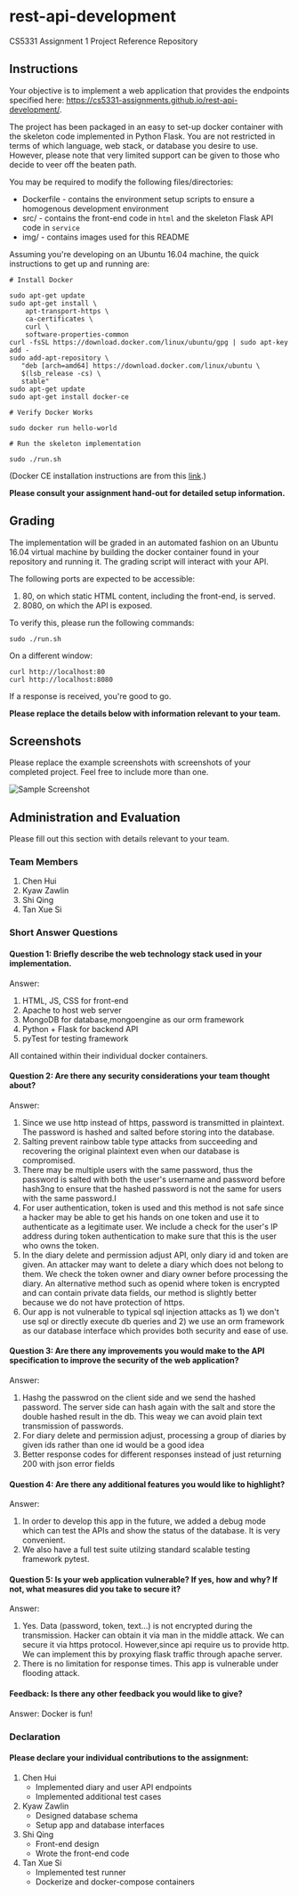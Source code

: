 # rest-api-development

CS5331 Assignment 1 Project Reference Repository

## Instructions

Your objective is to implement a web application that provides the endpoints
specified here: https://cs5331-assignments.github.io/rest-api-development/.

The project has been packaged in an easy to set-up docker container with the
skeleton code implemented in Python Flask. You are not restricted in terms of
which language, web stack, or database you desire to use. However, please note
that very limited support can be given to those who decide to veer off the
beaten path.

You may be required to modify the following files/directories:

- Dockerfile - contains the environment setup scripts to ensure a homogenous
  development environment
- src/ - contains the front-end code in `html` and the skeleton Flask API code
  in `service`
- img/ - contains images used for this README

Assuming you're developing on an Ubuntu 16.04 machine, the quick instructions
to get up and running are:

```
# Install Docker

sudo apt-get update
sudo apt-get install \
    apt-transport-https \
    ca-certificates \
    curl \
    software-properties-common
curl -fsSL https://download.docker.com/linux/ubuntu/gpg | sudo apt-key add -
sudo add-apt-repository \
   "deb [arch=amd64] https://download.docker.com/linux/ubuntu \
   $(lsb_release -cs) \
   stable"
sudo apt-get update
sudo apt-get install docker-ce

# Verify Docker Works

sudo docker run hello-world

# Run the skeleton implementation

sudo ./run.sh
```

(Docker CE installation instructions are from this
[link](https://docs.docker.com/install/linux/docker-ce/ubuntu/#install-using-the-repository).)

**Please consult your assignment hand-out for detailed setup information.**

## Grading

The implementation will be graded in an automated fashion on an Ubuntu 16.04
virtual machine by building the docker container found in your repository and
running it. The grading script will interact with your API.

The following ports are expected to be accessible:

1. 80, on which static HTML content, including the front-end, is served.
2. 8080, on which the API is exposed.

To verify this, please run the following commands:

```
sudo ./run.sh
```

On a different window:

```
curl http://localhost:80
curl http://localhost:8080
```

If a response is received, you're good to go.

**Please replace the details below with information relevant to your team.**

## Screenshots

Please replace the example screenshots with screenshots of your completed
project. Feel free to include more than one.

![Sample Screenshot](./img/samplescreenshot.png)

## Administration and Evaluation

Please fill out this section with details relevant to your team.

### Team Members

1. Chen Hui
2. Kyaw Zawlin
3. Shi Qing
4. Tan Xue Si

### Short Answer Questions

#### Question 1: Briefly describe the web technology stack used in your implementation.

Answer:
1. HTML, JS, CSS for front-end
2. Apache to host web server
3. MongoDB for database,mongoengine as our orm framework
4. Python + Flask for backend API
5. pyTest for testing framework

All contained within their individual docker containers.

#### Question 2: Are there any security considerations your team thought about?

Answer: 
1. Since we use http instead of https, password is transmitted in plaintext. The password is hashed and salted before storing into the database.
2. Salting prevent rainbow table type attacks from succeeding and recovering the original plaintext even when our database is compromised.
3. There may be multiple users with the same password, thus the password is salted with both the user's username and password before hash3ng to ensure that the hashed password is not the same for users with the same password.I
4. For user authentication, token is used and this method is not safe since a hacker may be able to get his hands on one token and use it to authenticate as a legitimate user. We include a check for the user's IP address during token authentication to make sure that this is the user who owns the token.
5. In the diary delete and permission adjust API, only diary id and token are given. An attacker may want to delete a diary which does not belong to them. We check the token owner and diary owner before processing the diary. An alternative method such as openid where token is encrypted and can contain private data fields, our method is slightly better because we do not have protection of https.
6. Our app is not vulnerable to typical sql injection attacks as 1) we don't use sql or directly execute db queries and 2) we use an orm framework as our database interface which provides both security and ease of use.

#### Question 3: Are there any improvements you would make to the API specification to improve the security of the web application?

Answer: 
1. Hashg the passwrod on the client side and we send the hashed password. The server side can hash again with the salt and store the double hashed result in the db. This weay we can avoid plain text transmission of passwords.
2. For diary delete and permission adjust, processing a group of diaries by given ids rather than one id would be a good idea
3. Better response codes for different responses instead of just returning 200 with json error fields

#### Question 4: Are there any additional features you would like to highlight?

Answer: 
1. In order to develop this app in the future, we added a debug mode which can test the APIs and show the status of the database. It is very convenient.
2. We also have a full test suite utilzing standard scalable testing framework pytest.

#### Question 5: Is your web application vulnerable? If yes, how and why? If not, what measures did you take to secure it?

Answer: 
1. Yes. Data (password, token, text...) is not encrypted during the transmission. Hacker can obtain it via man in the middle attack. We can secure it via https protocol. However,since api require us to provide http. We can implement this by proxying flask traffic through apache server.
2. There is no limitation for response times. This app is vulnerable under flooding attack.

#### Feedback: Is there any other feedback you would like to give?

Answer: Docker is fun!

### Declaration

#### Please declare your individual contributions to the assignment:

1. Chen Hui
    - Implemented diary and user API endpoints
    - Implemented additional test cases
2. Kyaw Zawlin
    - Designed database schema
    - Setup app and database interfaces
3. Shi Qing
    - Front-end design
    - Wrote the front-end code
4. Tan Xue Si
    - Implemented test runner
    - Dockerize and docker-compose containers

